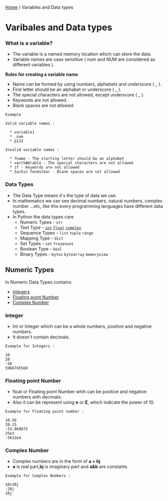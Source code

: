 [Home](https://github.com/subithou/Python) / Variables and Data types
# Varibales and Data types

### What is a variable?
* The variable is a named memory location which can store the data.
* Variable names are case sensitive ( num and NUM are considered as different variables ).   

 **Rules for creating a variable name** 
  * Name can be formed by using numbers, alphabets and underscore ( _ ). 
  * First letter should be an alphabet or underscore ( _ ).
  * The special characters are not allowed, except underscore ( _ ).
  * Keywords are not allowed.
  * Blank spaces are not allowed.
    
``` text
Example

Valid variable names :  

  * variable1
  * _num
  * p123
  
Invalid variable names :

  * 7name - The starting letter should be an alphabet
  * vari%#@!able - The special characters are not allowed
  * if - Keywords are not allowed
  * Sachin Tendulkar - Blank spaces are not allowed
```  
### Data Types
* The Data Type means it's the type of data we use.  
* In mathematics we can see decimal numbers, natural numbers, complex number ...etc, like this every programming languages have different data types.  
* In Python the data types care 
  * Numeric Types -   `str`
  * Text Type -       [`int`](#Integer)<a></a> [`float`](#Floating_point_Number)<a></a> [`complex`
 ](#Complex_Number)<a></a>
  * Sequence Types -  `list` `tuple` `range`
  * Mapping Type -    `dict`
  * Set Types -       `set` `frozenset`
  * Boolean Type -    `bool`
  * Binary Types -    `bytes` `bytearray` `memoryview`

## Numeric Types
In Numeric Data Types contains 
* [Integers](#Integer)<a name="Integer"></a>
* [Floating point Number](#Floating_point_Number)<a name="Floating_point_Number"></a>
* [Complex Number](#Complex_Number)<a name="Complex_Number"></a>

### Integer 
* Int or Integer which can be a whole numbers, positive and negative numbers.
* It doesn't contain decimals.
```
Example for Integers :

10
20
-56
5968745568
```

### Floating point Number
* float or Floating point Number whih can be positive and negative numbers with decimals.
* Also it can be represent using **e** or **E**, which indicate the power of 10.
```
Example for Floating point number :

10.56
20.15
-53.069875
25e3
-5632e4
```

### Complex Number
* Complex numbers are in the form of **a + bj**
* **a** is real part,**bj** is imaginary part and **a&b** are constants
```
Example for Complex Numbers :

10+20j
-20j
10j
```
